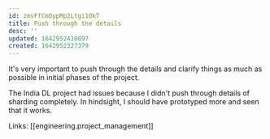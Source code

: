 ```yaml
---
id: zmvFfCmOypMp2Ltgi1OkT
title: Push through the details
desc: ''
updated: 1642952410897
created: 1642952327379
---
```


It's very important to push through the details and clarify things as much as possible in initial phases of the project.

The India DL project had issues because I didn't push through details of sharding completely. In hindsight, I should have
prototyped more and seen that it works.


Links: [[engineering.project_management]]

